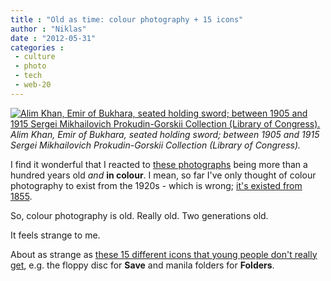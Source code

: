 ```yaml
---
title : "Old as time: colour photography + 15 icons"
author : "Niklas"
date : "2012-05-31"
categories : 
 - culture
 - photo
 - tech
 - web-20
---
```


[![Alim Khan, Emir of Bukhara, seated holding sword; between 1905 and 1915 Sergei Mikhailovich Prokudin-Gorskii Collection (Library of Congress).](https://niklasblog.com/wp-content/2012-05-31_15.05.48.png "Alim Khan, Emir of Bukhara, seated holding sword; between 1905 and 1915 Sergei Mikhailovich Prokudin-Gorskii Collection (Library of Congress).")](https://niklasblog.com/?attachment_id=10816)_Alim Khan, Emir of Bukhara, seated holding sword; between 1905 and 1915 Sergei Mikhailovich Prokudin-Gorskii Collection (Library of Congress)._

I find it wonderful that I reacted to [these photographs](http://blogs.denverpost.com/captured/2009/10/21/color-photography-from-russian-in-the-early-1900s/544/) being more than a hundred years old _and_ **in colour**. I mean, so far I've only thought of colour photography to exist from the 1920s - which is wrong; [it's existed from 1855](https://en.wikipedia.org/wiki/Color_photography).

So, colour photography is old. Really old. Two generations old.

It feels strange to me.

About as strange as [these 15 different icons that young people don't really get](http://www.hanselman.com/blog/TheFloppyDiskMeansSaveAnd14OtherOldPeopleIconsThatDontMakeSenseAnymore.aspx), e.g. the floppy disc for **Save** and manila folders for **Folders**.
